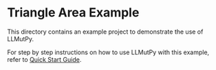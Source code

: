 # Triangle Area Example

This directory contains an 
example project to demonstrate 
the use of LLMutPy.

For step by step instructions on how to use
LLMutPy with this example, refer to 
[Quick Start Guide](https://llmutpy.readthedocs.io/user/start).
